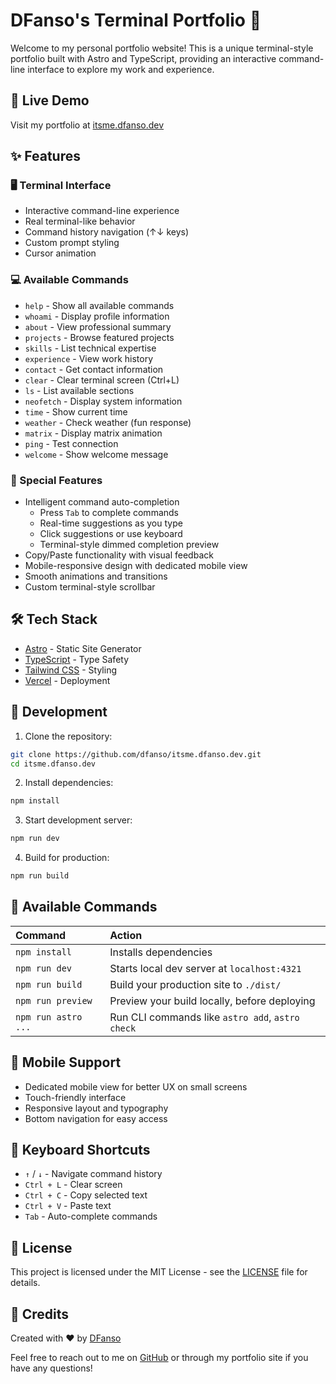 # DFanso's Terminal Portfolio 🚀

Welcome to my personal portfolio website! This is a unique terminal-style portfolio built with Astro and TypeScript, providing an interactive command-line interface to explore my work and experience.

## 🌟 Live Demo
Visit my portfolio at [itsme.dfanso.dev](https://itsme.dfanso.dev)

## ✨ Features

### 🖥️ Terminal Interface
- Interactive command-line experience
- Real terminal-like behavior
- Command history navigation (↑↓ keys)
- Custom prompt styling
- Cursor animation

### 💻 Available Commands
- `help` - Show all available commands
- `whoami` - Display profile information
- `about` - View professional summary
- `projects` - Browse featured projects
- `skills` - List technical expertise
- `experience` - View work history
- `contact` - Get contact information
- `clear` - Clear terminal screen (Ctrl+L)
- `ls` - List available sections
- `neofetch` - Display system information
- `time` - Show current time
- `weather` - Check weather (fun response)
- `matrix` - Display matrix animation
- `ping` - Test connection
- `welcome` - Show welcome message

### 🎯 Special Features
- Intelligent command auto-completion
  - Press `Tab` to complete commands
  - Real-time suggestions as you type
  - Click suggestions or use keyboard
  - Terminal-style dimmed completion preview
- Copy/Paste functionality with visual feedback
- Mobile-responsive design with dedicated mobile view
- Smooth animations and transitions
- Custom terminal-style scrollbar

## 🛠️ Tech Stack
- [Astro](https://astro.build/) - Static Site Generator
- [TypeScript](https://www.typescriptlang.org/) - Type Safety
- [Tailwind CSS](https://tailwindcss.com/) - Styling
- [Vercel](https://vercel.com/) - Deployment

## 🚀 Development

1. Clone the repository:
```bash
git clone https://github.com/dfanso/itsme.dfanso.dev.git
cd itsme.dfanso.dev
```

2. Install dependencies:
```bash
npm install
```

3. Start development server:
```bash
npm run dev
```

4. Build for production:
```bash
npm run build
```

## 🧞 Available Commands

| Command                   | Action                                           |
| :------------------------ | :----------------------------------------------- |
| `npm install`             | Installs dependencies                            |
| `npm run dev`             | Starts local dev server at `localhost:4321`      |
| `npm run build`           | Build your production site to `./dist/`          |
| `npm run preview`         | Preview your build locally, before deploying     |
| `npm run astro ...`       | Run CLI commands like `astro add`, `astro check` |

## 📱 Mobile Support
- Dedicated mobile view for better UX on small screens
- Touch-friendly interface
- Responsive layout and typography
- Bottom navigation for easy access

## 🔑 Keyboard Shortcuts
- `↑` / `↓` - Navigate command history
- `Ctrl + L` - Clear screen
- `Ctrl + C` - Copy selected text
- `Ctrl + V` - Paste text
- `Tab` - Auto-complete commands

## 📄 License
This project is licensed under the MIT License - see the [LICENSE](LICENSE) file for details.

## 🙏 Credits
Created with ❤️ by [DFanso](https://github.com/dfanso)

Feel free to reach out to me on [GitHub](https://github.com/dfanso) or through my portfolio site if you have any questions!


